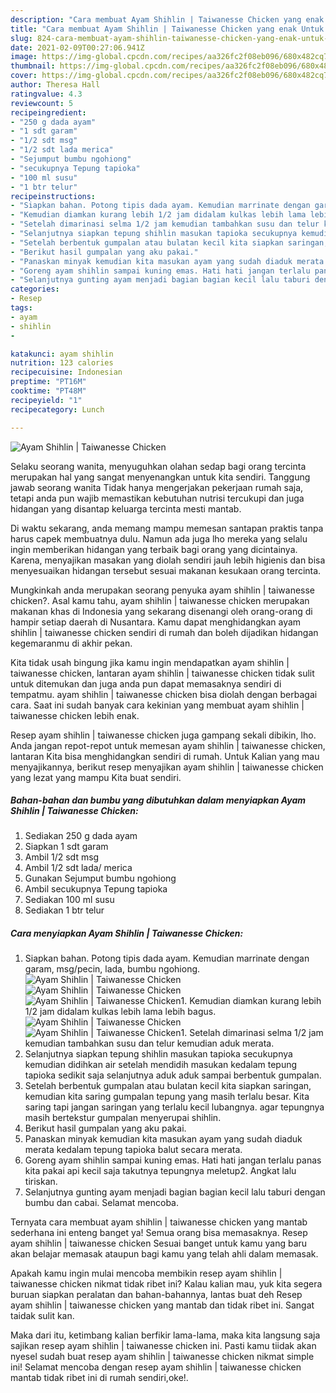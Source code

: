 ```yaml
---
description: "Cara membuat Ayam Shihlin | Taiwanesse Chicken yang enak Untuk Jualan"
title: "Cara membuat Ayam Shihlin | Taiwanesse Chicken yang enak Untuk Jualan"
slug: 824-cara-membuat-ayam-shihlin-taiwanesse-chicken-yang-enak-untuk-jualan
date: 2021-02-09T00:27:06.941Z
image: https://img-global.cpcdn.com/recipes/aa326fc2f08eb096/680x482cq70/ayam-shihlin-taiwanesse-chicken-foto-resep-utama.jpg
thumbnail: https://img-global.cpcdn.com/recipes/aa326fc2f08eb096/680x482cq70/ayam-shihlin-taiwanesse-chicken-foto-resep-utama.jpg
cover: https://img-global.cpcdn.com/recipes/aa326fc2f08eb096/680x482cq70/ayam-shihlin-taiwanesse-chicken-foto-resep-utama.jpg
author: Theresa Hall
ratingvalue: 4.3
reviewcount: 5
recipeingredient:
- "250 g dada ayam"
- "1 sdt garam"
- "1/2 sdt msg"
- "1/2 sdt lada merica"
- "Sejumput bumbu ngohiong"
- "secukupnya Tepung tapioka"
- "100 ml susu"
- "1 btr telur"
recipeinstructions:
- "Siapkan bahan. Potong tipis dada ayam. Kemudian marrinate dengan garam, msg/pecin, lada, bumbu ngohiong."
- "Kemudian diamkan kurang lebih 1/2 jam didalam kulkas lebih lama lebih bagus."
- "Setelah dimarinasi selma 1/2 jam kemudian tambahkan susu dan telur kemudian aduk merata."
- "Selanjutnya siapkan tepung shihlin masukan tapioka secukupnya kemudian didihkan air setelah mendidih masukan kedalam tepung tapioka sedikit saja selanjutnya aduk aduk sampai berbentuk gumpalan."
- "Setelah berbentuk gumpalan atau bulatan kecil kita siapkan saringan, kemudian kita saring gumpalan tepung yang masih terlalu besar. Kita saring tapi jangan saringan yang terlalu kecil lubangnya. agar tepungnya masih bertekstur gumpalan menyerupai shihlin."
- "Berikut hasil gumpalan yang aku pakai."
- "Panaskan minyak kemudian kita masukan ayam yang sudah diaduk merata kedalam tepung tapioka balut secara merata."
- "Goreng ayam shihlin sampai kuning emas. Hati hati jangan terlalu panas kita pakai api kecil saja takutnya tepungnya meletup2. Angkat lalu tiriskan."
- "Selanjutnya gunting ayam menjadi bagian bagian kecil lalu taburi dengan bumbu dan cabai. Selamat mencoba."
categories:
- Resep
tags:
- ayam
- shihlin
- 

katakunci: ayam shihlin  
nutrition: 123 calories
recipecuisine: Indonesian
preptime: "PT16M"
cooktime: "PT48M"
recipeyield: "1"
recipecategory: Lunch

---
```



![Ayam Shihlin | Taiwanesse Chicken](https://img-global.cpcdn.com/recipes/aa326fc2f08eb096/680x482cq70/ayam-shihlin-taiwanesse-chicken-foto-resep-utama.jpg)

Selaku seorang wanita, menyuguhkan olahan sedap bagi orang tercinta merupakan hal yang sangat menyenangkan untuk kita sendiri. Tanggung jawab seorang  wanita Tidak hanya mengerjakan pekerjaan rumah saja, tetapi anda pun wajib memastikan kebutuhan nutrisi tercukupi dan juga hidangan yang disantap keluarga tercinta mesti mantab.

Di waktu  sekarang, anda memang mampu memesan santapan praktis tanpa harus capek membuatnya dulu. Namun ada juga lho mereka yang selalu ingin memberikan hidangan yang terbaik bagi orang yang dicintainya. Karena, menyajikan masakan yang diolah sendiri jauh lebih higienis dan bisa menyesuaikan hidangan tersebut sesuai makanan kesukaan orang tercinta. 



Mungkinkah anda merupakan seorang penyuka ayam shihlin | taiwanesse chicken?. Asal kamu tahu, ayam shihlin | taiwanesse chicken merupakan makanan khas di Indonesia yang sekarang disenangi oleh orang-orang di hampir setiap daerah di Nusantara. Kamu dapat menghidangkan ayam shihlin | taiwanesse chicken sendiri di rumah dan boleh dijadikan hidangan kegemaranmu di akhir pekan.

Kita tidak usah bingung jika kamu ingin mendapatkan ayam shihlin | taiwanesse chicken, lantaran ayam shihlin | taiwanesse chicken tidak sulit untuk ditemukan dan juga anda pun dapat memasaknya sendiri di tempatmu. ayam shihlin | taiwanesse chicken bisa diolah dengan berbagai cara. Saat ini sudah banyak cara kekinian yang membuat ayam shihlin | taiwanesse chicken lebih enak.

Resep ayam shihlin | taiwanesse chicken juga gampang sekali dibikin, lho. Anda jangan repot-repot untuk memesan ayam shihlin | taiwanesse chicken, lantaran Kita bisa menghidangkan sendiri di rumah. Untuk Kalian yang mau menyajikannya, berikut resep menyajikan ayam shihlin | taiwanesse chicken yang lezat yang mampu Kita buat sendiri.

<!--inarticleads1-->

##### Bahan-bahan dan bumbu yang dibutuhkan dalam menyiapkan Ayam Shihlin | Taiwanesse Chicken:

1. Sediakan 250 g dada ayam
1. Siapkan 1 sdt garam
1. Ambil 1/2 sdt msg
1. Ambil 1/2 sdt lada/ merica
1. Gunakan Sejumput bumbu ngohiong
1. Ambil secukupnya Tepung tapioka
1. Sediakan 100 ml susu
1. Sediakan 1 btr telur




<!--inarticleads2-->

##### Cara menyiapkan Ayam Shihlin | Taiwanesse Chicken:

1. Siapkan bahan. Potong tipis dada ayam. Kemudian marrinate dengan garam, msg/pecin, lada, bumbu ngohiong.
<img src="https://img-global.cpcdn.com/steps/c9981e3abfcd7fab/160x128cq70/ayam-shihlin-taiwanesse-chicken-langkah-memasak-1-foto.jpg" alt="Ayam Shihlin | Taiwanesse Chicken"><img src="https://img-global.cpcdn.com/steps/b4766e0bcb07b7be/160x128cq70/ayam-shihlin-taiwanesse-chicken-langkah-memasak-1-foto.jpg" alt="Ayam Shihlin | Taiwanesse Chicken"><img src="https://img-global.cpcdn.com/steps/714f979530d5d557/160x128cq70/ayam-shihlin-taiwanesse-chicken-langkah-memasak-1-foto.jpg" alt="Ayam Shihlin | Taiwanesse Chicken">1. Kemudian diamkan kurang lebih 1/2 jam didalam kulkas lebih lama lebih bagus.
<img src="https://img-global.cpcdn.com/steps/3ffc23d02e963053/160x128cq70/ayam-shihlin-taiwanesse-chicken-langkah-memasak-2-foto.jpg" alt="Ayam Shihlin | Taiwanesse Chicken"><img src="https://img-global.cpcdn.com/steps/768475d68ecb928b/160x128cq70/ayam-shihlin-taiwanesse-chicken-langkah-memasak-2-foto.jpg" alt="Ayam Shihlin | Taiwanesse Chicken">1. Setelah dimarinasi selma 1/2 jam kemudian tambahkan susu dan telur kemudian aduk merata.
1. Selanjutnya siapkan tepung shihlin masukan tapioka secukupnya kemudian didihkan air setelah mendidih masukan kedalam tepung tapioka sedikit saja selanjutnya aduk aduk sampai berbentuk gumpalan.
1. Setelah berbentuk gumpalan atau bulatan kecil kita siapkan saringan, kemudian kita saring gumpalan tepung yang masih terlalu besar. Kita saring tapi jangan saringan yang terlalu kecil lubangnya. agar tepungnya masih bertekstur gumpalan menyerupai shihlin.
1. Berikut hasil gumpalan yang aku pakai.
1. Panaskan minyak kemudian kita masukan ayam yang sudah diaduk merata kedalam tepung tapioka balut secara merata.
1. Goreng ayam shihlin sampai kuning emas. Hati hati jangan terlalu panas kita pakai api kecil saja takutnya tepungnya meletup2. Angkat lalu tiriskan.
1. Selanjutnya gunting ayam menjadi bagian bagian kecil lalu taburi dengan bumbu dan cabai. Selamat mencoba.




Ternyata cara membuat ayam shihlin | taiwanesse chicken yang mantab sederhana ini enteng banget ya! Semua orang bisa memasaknya. Resep ayam shihlin | taiwanesse chicken Sesuai banget untuk kamu yang baru akan belajar memasak ataupun bagi kamu yang telah ahli dalam memasak.

Apakah kamu ingin mulai mencoba membikin resep ayam shihlin | taiwanesse chicken nikmat tidak ribet ini? Kalau kalian mau, yuk kita segera buruan siapkan peralatan dan bahan-bahannya, lantas buat deh Resep ayam shihlin | taiwanesse chicken yang mantab dan tidak ribet ini. Sangat taidak sulit kan. 

Maka dari itu, ketimbang kalian berfikir lama-lama, maka kita langsung saja sajikan resep ayam shihlin | taiwanesse chicken ini. Pasti kamu tiidak akan nyesel sudah buat resep ayam shihlin | taiwanesse chicken nikmat simple ini! Selamat mencoba dengan resep ayam shihlin | taiwanesse chicken mantab tidak ribet ini di rumah sendiri,oke!.

